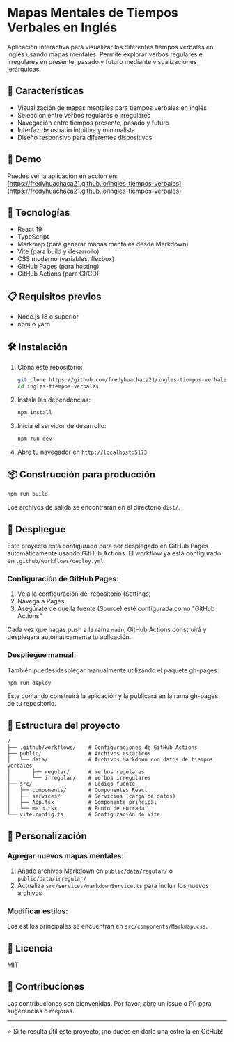 # Mapas Mentales de Tiempos Verbales en Inglés

Aplicación interactiva para visualizar los diferentes tiempos verbales en inglés usando mapas mentales. Permite explorar verbos regulares e irregulares en presente, pasado y futuro mediante visualizaciones jerárquicas.

<!-- Cuando tengas una captura de pantalla, descomentar esta línea y agregar la imagen a la raíz del proyecto:
![Captura de pantalla](screenshot.png)
-->

## 🌟 Características

- Visualización de mapas mentales para tiempos verbales en inglés
- Selección entre verbos regulares e irregulares
- Navegación entre tiempos presente, pasado y futuro
- Interfaz de usuario intuitiva y minimalista
- Diseño responsivo para diferentes dispositivos

## 🚀 Demo

Puedes ver la aplicación en acción en: [https://fredyhuachaca21.github.io/ingles-tiempos-verbales](https://fredyhuachaca21.github.io/ingles-tiempos-verbales)

## 🔧 Tecnologías

- React 19
- TypeScript
- Markmap (para generar mapas mentales desde Markdown)
- Vite (para build y desarrollo)
- CSS moderno (variables, flexbox)
- GitHub Pages (para hosting)
- GitHub Actions (para CI/CD)

## 📋 Requisitos previos

- Node.js 18 o superior
- npm o yarn

## 🛠️ Instalación

1. Clona este repositorio:
   ```bash
   git clone https://github.com/fredyhuachaca21/ingles-tiempos-verbales.git
   cd ingles-tiempos-verbales
   ```

2. Instala las dependencias:
   ```bash
   npm install
   ```

3. Inicia el servidor de desarrollo:
   ```bash
   npm run dev
   ```

4. Abre tu navegador en `http://localhost:5173`

## 📦 Construcción para producción

```bash
npm run build
```

Los archivos de salida se encontrarán en el directorio `dist/`.

## 🚢 Despliegue

Este proyecto está configurado para ser desplegado en GitHub Pages automáticamente usando GitHub Actions. El workflow ya está configurado en `.github/workflows/deploy.yml`.

### Configuración de GitHub Pages:

1. Ve a la configuración del repositorio (Settings)
2. Navega a Pages
3. Asegúrate de que la fuente (Source) esté configurada como "GitHub Actions"

Cada vez que hagas push a la rama `main`, GitHub Actions construirá y desplegará automáticamente tu aplicación.

### Despliegue manual:

También puedes desplegar manualmente utilizando el paquete gh-pages:

```bash
npm run deploy
```

Este comando construirá la aplicación y la publicará en la rama gh-pages de tu repositorio.

## 📁 Estructura del proyecto

```
/
├── .github/workflows/    # Configuraciones de GitHub Actions
├── public/               # Archivos estáticos
│   └── data/             # Archivos Markdown con datos de tiempos verbales
│       ├── regular/      # Verbos regulares
│       └── irregular/    # Verbos irregulares
├── src/                  # Código fuente
│   ├── components/       # Componentes React
│   ├── services/         # Servicios (carga de datos)
│   ├── App.tsx           # Componente principal
│   └── main.tsx          # Punto de entrada
└── vite.config.ts        # Configuración de Vite
```

## 🧩 Personalización

### Agregar nuevos mapas mentales:

1. Añade archivos Markdown en `public/data/regular/` o `public/data/irregular/`
2. Actualiza `src/services/markdownService.ts` para incluir los nuevos archivos

### Modificar estilos:

Los estilos principales se encuentran en `src/components/Markmap.css`.

## 📄 Licencia

MIT

## 👥 Contribuciones

Las contribuciones son bienvenidas. Por favor, abre un issue o PR para sugerencias o mejoras.

---

⭐ Si te resulta útil este proyecto, ¡no dudes en darle una estrella en GitHub!
